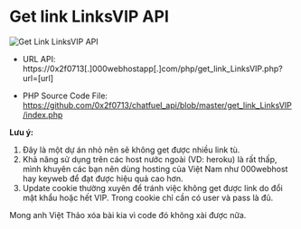 # Get link LinksVIP API
![Get Link LinksVIP API](https://scontent.fhan5-3.fna.fbcdn.net/v/t1.0-9/31944604_365761933915601_7090858407170670592_n.jpg?_nc_cat=0&_nc_eui2=AeFV-Foz6VViQVrWkghS6nHiBfbSunxWZhAV9-NmyY1O7Pgxt1ot0IqB1WKwGngfvFRahvtUL3L-HstnVxF15Hsjj0-nowwNBSGY-ACIaaZTyg&oh=6bfed4f282783d7d763a8b6eb21a4d00&oe=5B774131)

- URL API: https://0x2f0713[.]000webhostapp[.]com/php/get_link_LinksVIP.php?url=[url]

- PHP Source Code File: https://github.com/0x2f0713/chatfuel_api/blob/master/get_link_LinksVIP/index.php

**Lưu ý:**
1. Đây là một dự án nhỏ nên sẽ không get được nhiều link tù.
2. Khả năng sử dụng trên các host nước ngoài (VD: heroku) là rất thấp, mình khuyên các bạn nên dùng hosting của Việt Nam như 000webhost hay keyweb để đạt được hiệu quả cao hơn.
3. Update cookie thường xuyên để tránh việc không get được link do đổi mật khẩu hoặc hết VIP. Trong cookie chỉ cần có user và pass là đủ.

Mong anh Việt Thảo xóa bài kia vì code đó không xài được nữa.
